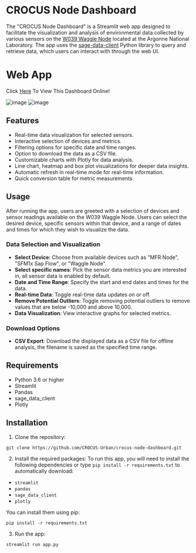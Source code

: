 # CROCUS Node Dashboard

The "CROCUS Node Dashboard" is a Streamlit web app designed to facilitate the visualization and analysis of environmental data collected by various sensors on the [W039 Waggle Node](https://portal.sagecontinuum.org/node/W039) located at the Argonne National Laboratory. The app uses the [sage-data-client](https://github.com/sagecontinuum/sage-data-client) Python library to query and retrieve data, which users can interact with through the web UI.

# Web App
Click [Here](https://crocus-node-dashboard.streamlit.app/ "Here") To View This Dashboard Online!

![image](https://github-production-user-asset-6210df.s3.amazonaws.com/63890666/281176241-168bedf0-216b-414b-ae13-c26fd507df43.png)
![image](https://github-production-user-asset-6210df.s3.amazonaws.com/63890666/281176353-52d37ac6-a3c1-4fed-bd69-ffb0f4fb9437.png)

## Features

-   Real-time data visualization for selected sensors.
-   Interactive selection of devices and metrics.
-   Filtering options for specific date and time ranges.
-   Option to download the data as a CSV file.
-   Customizable charts with Plotly for data analysis.
-   Line chart, heatmap and box plot visualizations for deeper data insights.
-   Automatic refresh in real-time mode for real-time information.
-   Quick conversion table for metric measurements.

## Usage

After running the app, users are greeted with a selection of devices and sensor readings available on the W039 Waggle Node. Users can select the desired device, specific sensors within that device, and a range of dates and times for which they wish to visualize the data.

### Data Selection and Visualization

-   **Select Device**: Choose from available devices such as "MFR Node", "SFM1x Sap Flow", or "Waggle Node".
-   **Select specific names**: Pick the sensor data metrics you are interested in, all sensor data is enabled by default.
-   **Date and Time Range**: Specify the start and end dates and times for the data.
-   **Real-time Data**: Toggle real-time data updates on or off.
-   **Remove Potential Outliers**: Toggle removing potential outliers to remove values that are below -10,000 and above 10,000.
-   **Data Visualization**: View interactive graphs for selected metrics.

### Download Options

-   **CSV Export**: Download the displayed data as a CSV file for offline analysis, the filename is saved as the specified time range.

## Requirements

-   Python 3.6 or higher
-   Streamlit
-   Pandas
-   sage_data_client
-   Plotly

## Installation

1.  Clone the repository:

`git clone https://github.com/CROCUS-Urban/crocus-node-dashboard.git`

2.  Install the required packages: To run this app, you will need to install the following dependencies or type `pip install -r requirements.txt` to automatically download:

-   `streamlit`
-   `pandas`
-   `sage_data_client`
-   `plotly`

You can install them using pip:

`pip install -r requirements.txt`

3.  Run the app:

`streamlit run app.py`
